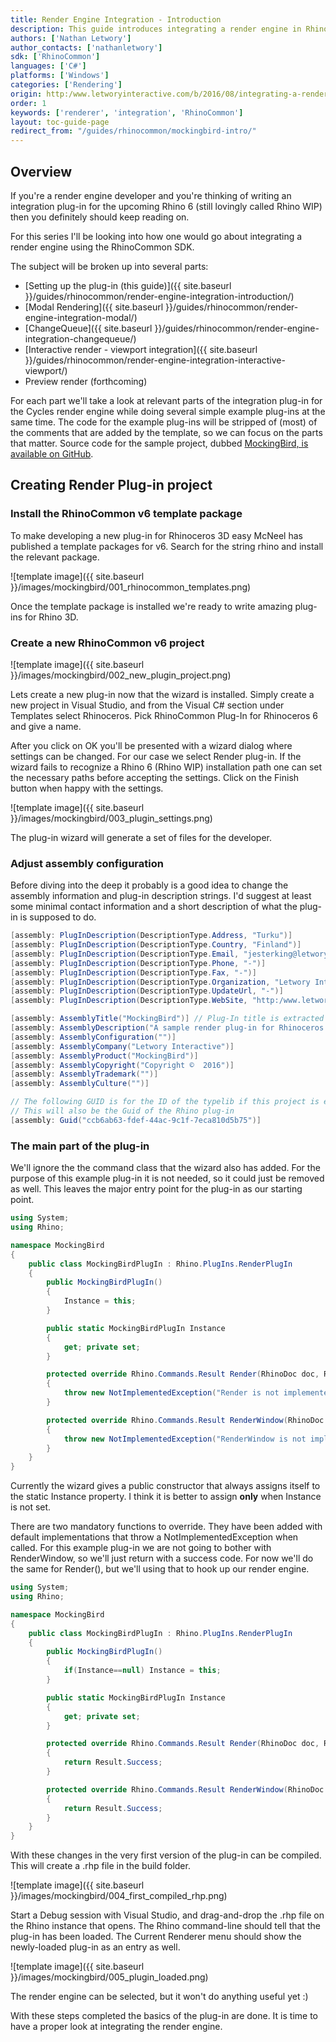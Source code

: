 ```yaml
---
title: Render Engine Integration - Introduction
description: This guide introduces integrating a render engine in Rhino using RhinoCommon.
authors: ['Nathan Letwory']
author_contacts: ['nathanletwory']
sdk: ['RhinoCommon']
languages: ['C#']
platforms: ['Windows']
categories: ['Rendering']
origin: http:/www.letworyinteractive.com/b/2016/08/integrating-a-render-engine-in-rhinoceros-3d-using-rhinocommon-introduction/
order: 1
keywords: ['renderer', 'integration', 'RhinoCommon']
layout: toc-guide-page
redirect_from: "/guides/rhinocommon/mockingbird-intro/"
---
```



## Overview

If you're a render engine developer and you're thinking of writing an integration plug-in for the upcoming Rhino 6 (still lovingly called Rhino WIP) then you definitely should keep reading on.

For this series I'll be looking into how one would go about integrating a render engine using the RhinoCommon SDK.

The subject will be broken up into several parts:

* [Setting up the plug-in (this guide)]({{ site.baseurl }}/guides/rhinocommon/render-engine-integration-introduction/)
* [Modal Rendering]({{ site.baseurl }}/guides/rhinocommon/render-engine-integration-modal/)
* [ChangeQueue]({{ site.baseurl }}/guides/rhinocommon/render-engine-integration-changequeue/)
* [Interactive render - viewport integration]({{ site.baseurl }}/guides/rhinocommon/render-engine-integration-interactive-viewport/)
* Preview render (forthcoming)

For each part we'll take a look at relevant parts of the integration plug-in for the Cycles render engine while doing several simple example plug-ins at the same time. The code for the example plug-ins will be stripped of (most) of the comments that are added by the template, so we can focus on the parts that matter. Source code for the sample project, dubbed <a href="https:/github.com/mcneel/rhino-developer-samples/tree/6/rhinocommon/cs/SampleCsRendererIntegration/MockingBird">MockingBird, is available on GitHub</a>.

## Creating Render Plug-in project

### Install the RhinoCommon v6 template package

To make developing a new plug-in for Rhinoceros 3D easy McNeel has published a template packages for v6. Search for the string rhino and install the relevant package.

![template image]({{ site.baseurl }}/images/mockingbird/001_rhinocommon_templates.png)

Once the template package is installed we're ready to write amazing plug-ins for Rhino 3D.

### Create a new RhinoCommon v6 project

![template image]({{ site.baseurl }}/images/mockingbird/002_new_plugin_project.png)

Lets create a new plug-in now that the wizard is installed. Simply create a new project in Visual Studio, and from the Visual C# section under Templates select Rhinoceros. Pick RhinoCommon Plug-In for Rhinoceros 6 and give a name.

After you click on OK you'll be presented with a wizard dialog where settings can be changed. For our case we select Render plug-in. If the wizard fails to recognize a Rhino 6 (Rhino WIP) installation path one can set the necessary paths before accepting the settings. Click on the Finish button when happy with the settings.

![template image]({{ site.baseurl }}/images/mockingbird/003_plugin_settings.png)

The plug-in wizard will generate a set of files for the developer.

### Adjust assembly configuration

Before diving into the deep it probably is a good idea to change the assembly information and plug-in description strings. I'd suggest at least some minimal contact information and a short description of what the plug-in is supposed to do.

```cs
[assembly: PlugInDescription(DescriptionType.Address, "Turku")]
[assembly: PlugInDescription(DescriptionType.Country, "Finland")]
[assembly: PlugInDescription(DescriptionType.Email, "jesterking@letwory.net")]
[assembly: PlugInDescription(DescriptionType.Phone, "-")]
[assembly: PlugInDescription(DescriptionType.Fax, "-")]
[assembly: PlugInDescription(DescriptionType.Organization, "Letwory Interactive")]
[assembly: PlugInDescription(DescriptionType.UpdateUrl, "-")]
[assembly: PlugInDescription(DescriptionType.WebSite, "http:/www.letworyinteractive.com")]

[assembly: AssemblyTitle("MockingBird")] // Plug-In title is extracted from this
[assembly: AssemblyDescription("A sample render plug-in for Rhinoceros 6")]
[assembly: AssemblyConfiguration("")]
[assembly: AssemblyCompany("Letwory Interactive")]
[assembly: AssemblyProduct("MockingBird")]
[assembly: AssemblyCopyright("Copyright ©  2016")]
[assembly: AssemblyTrademark("")]
[assembly: AssemblyCulture("")]

// The following GUID is for the ID of the typelib if this project is exposed to COM
// This will also be the Guid of the Rhino plug-in
[assembly: Guid("ccb6ab63-fdef-44ac-9c1f-7eca810d5b75")]
```

### The main part of the plug-in

We'll ignore the the command class that the wizard also has added. For the purpose of this example plug-in it is not needed, so it could just be removed as well. This leaves the major entry point for the plug-in as our starting point.

```cs
using System;
using Rhino;

namespace MockingBird
{
	public class MockingBirdPlugIn : Rhino.PlugIns.RenderPlugIn
	{
		public MockingBirdPlugIn()
		{
			Instance = this;
		}

		public static MockingBirdPlugIn Instance
		{
			get; private set;
		}

		protected override Rhino.Commands.Result Render(RhinoDoc doc, Rhino.Commands.RunMode mode, bool fastPreview)
		{
			throw new NotImplementedException("Render is not implemented in the MockingBird.MockingBirdPlugIn class.");
		}

		protected override Rhino.Commands.Result RenderWindow(RhinoDoc doc, Rhino.Commands.RunMode mode, bool fastPreview, Rhino.Display.RhinoView view, System.Drawing.Rectangle rect, bool inWindow)
		{
			throw new NotImplementedException("RenderWindow is not implemented by the MockingBird.MockingBirdPlugIn class.");
		}
	}
}
```

Currently the wizard gives a public constructor that always assigns itself to the static Instance property. I think it is better to assign <strong>only</strong> when Instance is not set.

There are two mandatory functions to override. They have been added with default implementations that throw a NotImplementedException when called. For this example plug-in we are not going to bother with RenderWindow, so we'll just return with a success code. For now we'll do the same for Render(), but we'll using that to hook up our render engine.

```cs
using System;
using Rhino;

namespace MockingBird
{
	public class MockingBirdPlugIn : Rhino.PlugIns.RenderPlugIn
	{
		public MockingBirdPlugIn()
		{
			if(Instance==null) Instance = this;
		}

		public static MockingBirdPlugIn Instance
		{
			get; private set;
		}

		protected override Rhino.Commands.Result Render(RhinoDoc doc, Rhino.Commands.RunMode mode, bool fastPreview)
		{
			return Result.Success;
		}

		protected override Rhino.Commands.Result RenderWindow(RhinoDoc doc, Rhino.Commands.RunMode mode, bool fastPreview, Rhino.Display.RhinoView view, System.Drawing.Rectangle rect, bool inWindow)
		{
			return Result.Success;
		}
	}
}
```

With these changes in the very first version of the plug-in can be compiled. This will create a .rhp file in the build folder.

![template image]({{ site.baseurl }}/images/mockingbird/004_first_compiled_rhp.png)

Start a Debug session with Visual Studio, and drag-and-drop the .rhp file on the Rhino instance that opens. The Rhino command-line should tell that the plug-in has been loaded. The Current Renderer menu should show the newly-loaded plug-in as an entry as well.

![template image]({{ site.baseurl }}/images/mockingbird/005_plugin_loaded.png)

The render engine can be selected, but it won't do anything useful yet :)

With these steps completed the basics of the plug-in are done. It is time to have a proper look at integrating the render engine.
